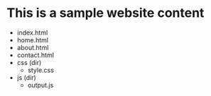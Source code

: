 # This is a sample website content
- index.html
- home.html
- about.html
- contact.html
- css (dir)
  - style.css
- js (dir)
  - output.js
